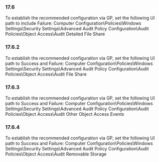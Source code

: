 
### 17.6  
To establish the recommended configuration via GP, set the following UI path to include 
Failure: 
Computer Configuration\Policies\Windows Settings\Security Settings\Advanced 
Audit Policy Configuration\Audit Policies\Object Access\Audit Detailed File 
Share 

### 17.6.2  
To establish the recommended configuration via GP, set the following UI path to Success 
and Failure: 
Computer Configuration\Policies\Windows Settings\Security Settings\Advanced 
Audit Policy Configuration\Audit Policies\Object Access\Audit File Share 

### 17.6.3  
To establish the recommended configuration via GP, set the following UI path to Success 
and Failure: 
Computer Configuration\Policies\Windows Settings\Security Settings\Advanced 
Audit Policy Configuration\Audit Policies\Object Access\Audit Other Object 
Access Events 

### 17.6.4  
To establish the recommended configuration via GP, set the following UI path to Success 
and Failure: 
Computer Configuration\Policies\Windows Settings\Security Settings\Advanced 
Audit Policy Configuration\Audit Policies\Object Access\Audit Removable 
Storage 
